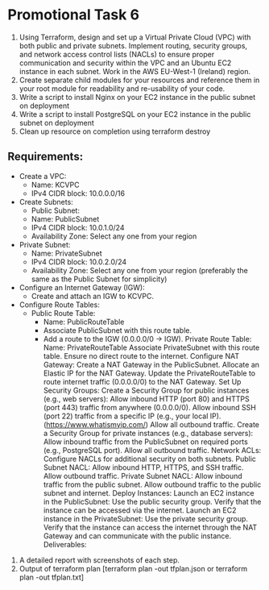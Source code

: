 # Promotional Task 6

1. Using Terraform, design and set up a Virtual Private Cloud (VPC) with both public and private subnets. Implement routing, security groups, and network access control lists (NACLs) to ensure proper communication and security within the VPC and an Ubuntu EC2 instance in each subnet. Work in the AWS EU-West-1 (Ireland) region.
2. Create separate child modules for your resources and reference them in your root module for readability and re-usability of your code.
3. Write a script to install Nginx on your EC2 instance in the public subnet on deployment
4. Write a script to install PostgreSQL on your EC2 instance in the public subnet on deployment
5. Clean up resource on completion using terraform destroy

## Requirements:

- Create a VPC:
  - Name: KCVPC
  - IPv4 CIDR block: 10.0.0.0/16
- Create Subnets:
  - Public Subnet:
  - Name: PublicSubnet
  - IPv4 CIDR block: 10.0.1.0/24
  - Availability Zone: Select any one from your region
- Private Subnet:
  - Name: PrivateSubnet
  - IPv4 CIDR block: 10.0.2.0/24
  - Availability Zone: Select any one from your region (preferably the same as the Public Subnet for simplicity)
- Configure an Internet Gateway (IGW):
  - Create and attach an IGW to KCVPC.
- Configure Route Tables:
  - Public Route Table:
    - Name: PublicRouteTable
    - Associate PublicSubnet with this route table.
    - Add a route to the IGW (0.0.0.0/0 -> IGW).
Private Route Table:
Name: PrivateRouteTable
Associate PrivateSubnet with this route table.
Ensure no direct route to the internet.
Configure NAT Gateway:
Create a NAT Gateway in the PublicSubnet.
Allocate an Elastic IP for the NAT Gateway.
Update the PrivateRouteTable to route internet traffic (0.0.0.0/0) to the NAT Gateway.
Set Up Security Groups:
Create a Security Group for public instances (e.g., web servers):
Allow inbound HTTP (port 80) and HTTPS (port 443) traffic from anywhere (0.0.0.0/0).
Allow inbound SSH (port 22) traffic from a specific IP (e.g., your local IP). (<https://www.whatismyip.com/>)
Allow all outbound traffic.
Create a Security Group for private instances (e.g., database servers):
Allow inbound traffic from the PublicSubnet on required ports (e.g., PostgreSQL port).
Allow all outbound traffic.
Network ACLs:
Configure NACLs for additional security on both subnets.
Public Subnet NACL: Allow inbound HTTP, HTTPS, and SSH traffic. Allow outbound traffic.
Private Subnet NACL: Allow inbound traffic from the public subnet. Allow outbound traffic to the public subnet and internet.
Deploy Instances:
Launch an EC2 instance in the PublicSubnet:
Use the public security group.
Verify that the instance can be accessed via the internet.
Launch an EC2 instance in the PrivateSubnet:
Use the private security group.
Verify that the instance can access the internet through the NAT Gateway and can communicate with the public instance.
Deliverables:

1. A detailed report with screenshots of each step.
2. Output of terraform plan [terraform plan -out tfplan.json or terraform plan -out tfplan.txt]
